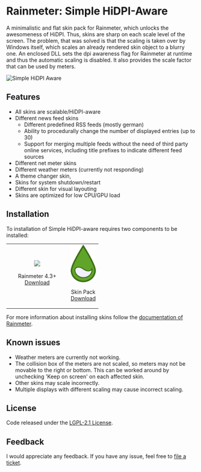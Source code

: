 <style>
td, th {
   border: none!important;
   text-align:center;
}
</style>
# Rainmeter: Simple HiDPI-Aware
A minimalistic and flat skin pack for Rainmeter, which unlocks the awesomeness of HiDPI. Thus, skins are sharp on each scale level of the screen. The problem, that was solved is that the scaling is taken over by Windows itself, which scales an already rendered skin object to a blurry one. An enclosed DLL sets the dpi awareness flag for Rainmeter at runtime and thus the automatic scaling is disabled. It also provides the scale factor that can be used by meters.

![Simple HiDPI Aware](./@Doc/banner.png)

## Features

* All skins are scalable/HiDPI-aware
* Different news feed skins
  * Different predefined RSS feeds (mostly german)
  * Ability to procedurally change the number of displayed entries (up to 30)
  * Support for merging multiple feeds without the need of third party online services, including title prefixes to indicate different feed sources
* Different net meter skins
* Different weather meters (currently not responding)
* A theme changer skin,
* Skins for system shutdown/restart
* Different skin for visual layouting
* Skins are optimized for low CPU/GPU load

## Installation

To installation of Simple HiDPI-aware requires two components to be installed:
  
<table> 
  <tr>
    <td width=150px>
      <img height="100px" src="https://upload.wikimedia.org/wikipedia/commons/8/89/Rainmeter_Icon.svg"/>
      <p style="text-align: center">Rainmeter 4.3+</br><a href="https://www.rainmeter.net/">Download</a></p>
    </td>
    <td>
      <img height="100px" src="./@Doc/Rainstaller.png">
      <p style="text-align: center">Skin Pack</br><a href="https://github.com/Borck/Rainmeter-Simple-HiDPI-Aware/releases/latest">Download</a></p>
    </td>
  </tr>
</table>

For more information about installing skins follow the [documentation of Rainmeter](https://docs.rainmeter.net/manual/installing-skins/).

## Known issues

* Weather meters are currently not working.
* The collision box of the meters are not scaled, so meters may not be movable to the right or bottom. This can be worked around by unchecking 'Keep on screen' on each affected skin.
* Other skins may scale incorrectly.
* Multiple displays with different scaling may cause incorrect scaling.

## License

Code released under the [LGPL-2.1 License](License).

## Feedback

I would appreciate any feedback. If you have any issue, feel free to [file a ticket](https://github.com/Borck/Rainmeter-Simple-HiDPI-Aware/issues).

